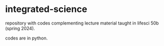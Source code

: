 # integrated-science
repository with codes complementing lecture material taught in lifesci 50b (spring 2024).

codes are in python.
